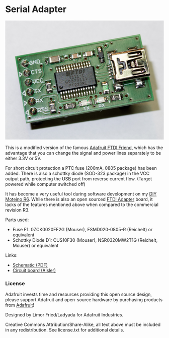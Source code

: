 # Serial Adapter

![](./assets/board.jpg)

This is a modified version of the famous [Adafruit FTDI Friend](http://www.adafruit.com/products/284), which has the advantage that you can change the signal and power lines separately to be either 3.3V or 5V.

For short circuit protection a PTC fuse (200mA, 0805 package) has been added. There is also a schottky diode (SOD-323 package) in the VCC output path, protecting the USB port from reverse current flow. (Target powered while computer switched off)

It has become a very useful tool during software development on my [DIY Moteino R6](https://lowpowerlab.com/guide/diy-moteino/). While there is also an open sourced [FTDI Adapter](https://github.com/LowPowerLab/FTDIAdapter) board, it lacks of the features mentioned above when compared to the commercial revision R3.

Parts used:
- Fuse F1: 0ZCK0020FF2G (Mouser), FSMD020-0805-R (Reichelt) or equivalent
- Schottky Diode D1: CUS10F30 (Mouser), NSR0320MW2T1G (Reichelt, Mouser) or equivalent

Links:
- [Schematic (PDF)](ftdifriendsch.pdf)
- [Circuit board (Aisler)](https://aisler.net/p/BZEBBFWU)

### License

Adafruit invests time and resources providing this open source design, please support Adafruit and open-source hardware by purchasing products from [Adafruit](https://www.adafruit.com)!

Designed by Limor Fried/Ladyada for Adafruit Industries.

Creative Commons Attribution/Share-Alike, all text above must be included in any redistribution. See license.txt for additional details.
